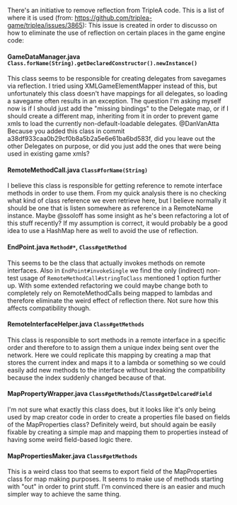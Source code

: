 There's an initiative to remove reflection from TripleA code. This is a list of where it is used (from: https://github.com/triplea-game/triplea/issues/3865):
This issue is created in order to discusso on how to eliminate the use of reflection on certain places in the game engine code:

#### GameDataManager.java `Class.forName(String).getDeclaredConstructor().newInstance()`
This class seems to be responsible for creating delegates from savegames via reflection.
I tried using XMLGameElementMapper instead of this, but unfortunately this class doesn't have mappings for all delegates, so loading a savegame often results in an exception.
The question I'm asking myself now is if I should just add the "missing bindings" to the Delegate map, or if I should create a different map, inheriting from it in order to prevent game xmls to load the currently non-default-loadable delegates.
@DanVanAtta Because you added this class in commit a38df933caa0b29cf0b8a5b2a5e6e61ba6bd583f, did you leave out the other Delegates on purpose, or did you just add the ones that were being used in existing game xmls?

#### RemoteMethodCall.java `Class#forName(String)`
I believe this class is responsible for getting reference to remote interface methods in order to use them.
From my quick analysis there is no checking what kind of class reference we even retrieve here, but I believe normally it should be one that is listen somewhere as reference in a RemoteName instance.
Maybe @ssoloff has some insight as he's been refactoring a lot of this stuff recently?
If my assumption is correct, it would probably be a good idea to use a HashMap here as well to avoid the use of reflection.

#### EndPoint.java `Method#*`, `Class#getMethod`
This seems to be the class that actually invokes methods on remote interfaces.
Also in `EndPoint#invokeSingle` we find the only (indirect) non-test usage of `RemoteMethodCall#stringToClass` mentioned 1 option further up.
With some extended refactoring we could maybe change both to completely rely on RemoteMethodCalls being mapped to lambdas and therefore eliminate the weird effect of reflection there.
Not sure how this affects compatibility though.

#### RemoteInterfaceHelper.java `Class#getMethods`
This class is responsible to sort methods in a remote interface in a specific order and therefore to to assign them a unique index being sent over the network.
Here we could replicate this mapping by creating a map that stores the current index and maps it to a lambda or something so we could easily add new methods to the interface without breaking the compatibility because the index suddenly changed because of that.

#### MapPropertyWrapper.java `Class#getMethods`/`Class#getDelcaredField`
I'm not sure what exactly this class does, but it looks like it's only being used by map creator code in order to create a properties file based on fields of the MapProperties class?
Definitely weird, but should again be easily fixable by creating a simple map and mapping them to properties instead of having some weird field-based logic there.

#### MapPropertiesMaker.java `Class#getMethods`
This is a weird class too that seems to export field of the MapProperties class for map making purposes.
It seems to make use of methods starting with "out" in order to print stuff. I'm convinced there is an easier and much simpler way to achieve the same thing.
